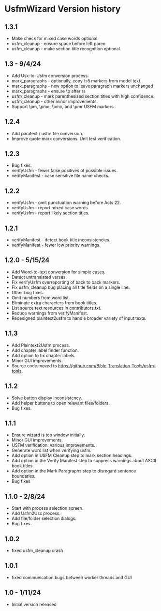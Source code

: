 # UsfmWizard Version history

## 1.3.1
* Make check for mixed case words optional.
* usfm_cleanup - ensure space before left paren
* usfm_cleanup - make section title recognition optional.

## 1.3 - 9/4/24
* Add Usx-to-Usfm conversion process.
* mark_paragraphs - optionally, copy \s5 markers from model text.
* mark_paragraphs - new option to leave paragraph markers unchanged
* mark_paragraphs - ensure \p after \s
* usfm_cleanup - mark parenthesized section titles with high confidence.
* usfm_cleanup - other minor improvements.
* Support \pm, \pmo, \pmc, and \pmr USFM markers

## 1.2.4
* Add paratext / usfm file conversion.
* Improve quote mark conversions. Unit test verification.

## 1.2.3
* Bug fixes.
* verifyUsfm - fewer false positives of possible issues.
* verifyManifest - case sensitive file name checks.

## 1.2.2
* verifyUsfm - omit punctuation warning before Acts 22.
* verifyUsfm - report mixed case words.
* verifyUsfm - report likely section titles.

## 1.2.1
* verifyManifest - detect book title inconsistencies.
* verifyManifest - fewer low priority warnings.

## 1.2.0 - 5/15/24
* Add Word-to-text conversion for simple cases.
* Detect untranslated verses.
* Fix verifyUsfm overreporting of back to back markers.
* Fix usfm_cleanup bug placing all title fields on a single line.
* Other bug fixes.
* Omit numbers from word list.
* Eliminate extra characters from book titles.
* List source text resources in contributors.txt.
* Reduce warnings from verifyManifest.
* Redesigned plaintext2usfm to handle broader variety of input texts.

## 1.1.3
* Add Plaintext2Usfm process.
* Add chapter label finder function.
* Add option to fix chapter labels.
* Minor GUI improvements.
* Source code moved to https://github.com/Bible-Translation-Tools/usfm-tools.

## 1.1.2
* Solve button display inconsistency.
* Add helper buttons to open relevant files/folders.
* Bug fixes.

## 1.1.1
* Ensure wizard is top window initially.
* Minor GUI improvements.
* USFM verification: various improvements.
* Generate word list when verifying usfm.
* Add option in USFM Cleanup step to mark section headings.
* Add option in the Verify Manifest step to suppress warnings about ASCII book titles.
* Add option in the Mark Paragraphs step to disregard sentence boundaries. 
* Bug fixes

## 1.1.0 - 2/8/24
* Start with process selection screen.
* Add Usfm2Usx process.
* Add file/folder selection dialogs.
* Bug fixes.

## 1.0.2
* fixed usfm_cleanup crash

## 1.0.1
* fixed communication bugs between worker threads and GUI

## 1.0 - 1/11/24
* Initial version released
